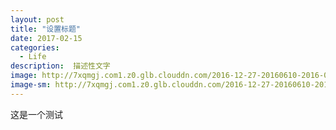 ```yaml
---
layout: post
title: "设置标题"
date: 2017-02-15
categories:
  - Life
description:  描述性文字
image: http://7xqmgj.com1.z0.glb.clouddn.com/2016-12-27-20160610-2016-06-10%20143904-compressed.jpg
image-sm: http://7xqmgj.com1.z0.glb.clouddn.com/2016-12-27-20160610-2016-06-10%20143904-compressed.jpg
---
```



这是一个测试
